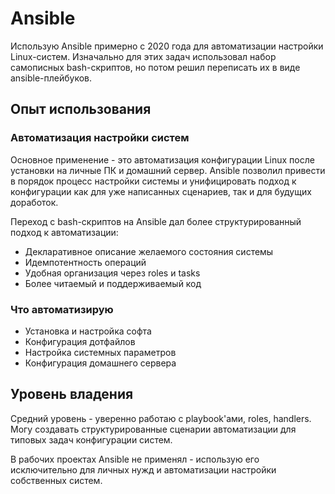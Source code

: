 # Ansible

Использую Ansible примерно с 2020 года для автоматизации настройки Linux-систем. Изначально для этих задач использовал набор самописных bash-скриптов, но потом решил переписать их в виде ansible-плейбуков.

## Опыт использования

### Автоматизация настройки систем

Основное применение - это автоматизация конфигурации Linux после установки на личные ПК и домашний сервер. Ansible позволил привести в порядок процесс настройки системы и унифицировать подход к конфигурации как для уже написанных сценариев, так и для будущих доработок.

Переход с bash-скриптов на Ansible дал более структурированный подход к автоматизации:
- Декларативное описание желаемого состояния системы
- Идемпотентность операций
- Удобная организация через roles и tasks
- Более читаемый и поддерживаемый код

### Что автоматизирую

- Установка и настройка софта
- Конфигурация дотфайлов
- Настройка системных параметров
- Конфигурация домашнего сервера

## Уровень владения

Средний уровень - уверенно работаю с playbook'ами, roles, handlers. Могу создавать структурированные сценарии автоматизации для типовых задач конфигурации систем.

В рабочих проектах Ansible не применял - использую его исключительно для личных нужд и автоматизации настройки собственных систем.
